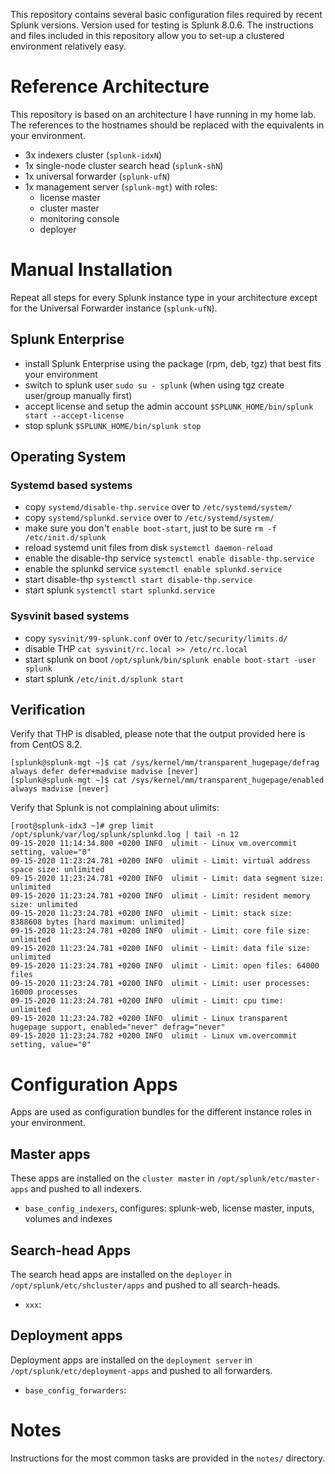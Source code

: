 
This repository contains several basic configuration files required
by recent Splunk versions. Version used for testing is Splunk 8.0.6.
The instructions and files included in this repository allow you to 
set-up a clustered environment relatively easy.

# Reference Architecture
This repository is based on an architecture I have running in my home lab.
The references to the hostnames should be replaced with the equivalents in your environment.

- 3x indexers cluster (`splunk-idxN`)
- 1x single-node cluster search head (`splunk-shN`)
- 1x universal forwarder (`splunk-ufN`)
- 1x management server (`splunk-mgt`) with roles:
	- license master
	- cluster master
	- monitoring console
	- deployer

# Manual Installation
Repeat all steps for every Splunk instance type in your architecture except for the Universal Forwarder instance (`splunk-ufN`).

## Splunk Enterprise
- install Splunk Enterprise using the package (rpm, deb, tgz) that best fits your environment
- switch to splunk user `sudo su - splunk` (when using tgz create user/group manually first)
- accept license and setup the admin account `$SPLUNK_HOME/bin/splunk start --accept-license` 
- stop splunk `$SPLUNK_HOME/bin/splunk stop`

## Operating System

### Systemd based systems
- copy `systemd/disable-thp.service` over to `/etc/systemd/system/`
- copy `systemd/splunkd.service` over to `/etc/systemd/system/`
- make sure you don't `enable boot-start`, just to be sure `rm -f /etc/init.d/splunk`
- reload systemd unit files from disk `systemctl daemon-reload`
- enable the disable-thp service `systemctl enable disable-thp.service`
- enable the splunkd service `systemctl enable splunkd.service`
- start disable-thp `systemctl start disable-thp.service`
- start splunk `systemctl start splunkd.service`

### Sysvinit based systems
- copy `sysvinit/99-splunk.conf` over to `/etc/security/limits.d/`
- disable THP `cat sysvinit/rc.local >> /etc/rc.local`
- start splunk on boot `/opt/splunk/bin/splunk enable boot-start -user splunk`
- start splunk `/etc/init.d/splunk start`

## Verification
Verify that THP is disabled, please note that the output provided here is from CentOS 8.2.
```
[splunk@splunk-mgt ~]$ cat /sys/kernel/mm/transparent_hugepage/defrag
always defer defer+madvise madvise [never]
[splunk@splunk-mgt ~]$ cat /sys/kernel/mm/transparent_hugepage/enabled
always madvise [never]
```

Verify that Splunk is not complaining about ulimits:
```
[root@splunk-idx3 ~]# grep limit /opt/splunk/var/log/splunk/splunkd.log | tail -n 12
09-15-2020 11:14:34.800 +0200 INFO  ulimit - Linux vm.overcommit setting, value="0"
09-15-2020 11:23:24.781 +0200 INFO  ulimit - Limit: virtual address space size: unlimited
09-15-2020 11:23:24.781 +0200 INFO  ulimit - Limit: data segment size: unlimited
09-15-2020 11:23:24.781 +0200 INFO  ulimit - Limit: resident memory size: unlimited
09-15-2020 11:23:24.781 +0200 INFO  ulimit - Limit: stack size: 8388608 bytes [hard maximum: unlimited]
09-15-2020 11:23:24.781 +0200 INFO  ulimit - Limit: core file size: unlimited
09-15-2020 11:23:24.781 +0200 INFO  ulimit - Limit: data file size: unlimited
09-15-2020 11:23:24.781 +0200 INFO  ulimit - Limit: open files: 64000 files
09-15-2020 11:23:24.781 +0200 INFO  ulimit - Limit: user processes: 16000 processes
09-15-2020 11:23:24.781 +0200 INFO  ulimit - Limit: cpu time: unlimited
09-15-2020 11:23:24.782 +0200 INFO  ulimit - Linux transparent hugepage support, enabled="never" defrag="never"
09-15-2020 11:23:24.782 +0200 INFO  ulimit - Linux vm.overcommit setting, value="0"
```

# Configuration Apps
Apps are used as configuration bundles for the different instance roles in your environment.

## Master apps
These apps are installed on the `cluster master` in `/opt/splunk/etc/master-apps` and pushed to all indexers.

- `base_config_indexers`, configures: splunk-web, license master, inputs, volumes and indexes


## Search-head Apps
The search head apps are installed on the `deployer` in `/opt/splunk/etc/shcluster/apps` and pushed to all search-heads.

- `xxx`:

## Deployment apps
Deployment apps are installed on the `deployment server` in `/opt/splunk/etc/deployment-apps` and pushed to all forwarders.
 
- `base_config_forwarders`:

# Notes
Instructions for the most common tasks are provided in the `notes/` directory.

